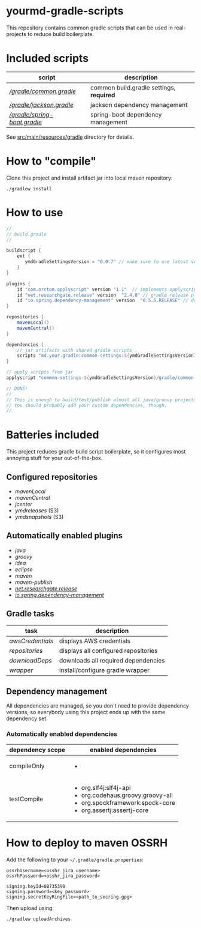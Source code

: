 # yourmd-gradle-scripts

This repository contains common gradle scripts that can be used
in real-projects to reduce build boilerplate.

# Included scripts

| script | description |
|---|---|
|[*/gradle/common.gradle*](src/main/resources/gradle/common.gradle)|common build.gradle settings, **required**|
|[*/gradle/jackson.gradle*](src/main/resources/gradle/jackson.gradle)|jackson dependency management|
|[*/gradle/spring-boot.gradle*](src/main/resources/gradle/spring-boot.gradle)|spring-boot dependency management|

See [src/main/resources/gradle](src/main/resources/gradle) directory for details.

# How to "compile"

Clone this project and install artifact jar into local maven repository:

```
./gradlew install
```
 
# How to use

```gradle
//
// build.gradle
//

buildscript {
    ext {
       ymdGradleSettingsVersion = "0.0.7" // make sure to use latest version
    }
}

plugins {
    id "com.orctom.applyscript" version "1.1"  // implements applyscript (required)
    id "net.researchgate.release" version  "2.4.0" // gradle release plugin (required)
    id "io.spring.dependency-management" version  "0.5.6.RELEASE" // dependency management plugin (required)
}

repositories {
    mavenLocal()
    mavenCentral()
}

dependencies {
    // jar artifacts with shared gradle scripts
    scripts "md.your.gradle:common-settings:${ymdGradleSettingsVersion}"
}

// apply scripts from jar
applyscript "common-settings-${ymdGradleSettingsVersion}/gradle/common.gradle"

// DONE!
//
// This is enough to build/test/publish almost all java/groovy projects :)
// You should probably add your custom dependencies, though. 
// 

```

# Batteries included

This project reduces gradle build script boilerplate, so it configures
most annoying stuff for your out-of-the-box.

## Configured repositories

  * *mavenLocal*
  * *mavenCentral*
  * *jcenter*
  * *ymdreleases* (S3)
  * *ymdsnapshots* (S3)

## Automatically enabled plugins

  * *java*
  * *groovy*
  * *idea*
  * *eclipse*
  * *maven*
  * *maven-publish*
  * [*net.researchgate.release*](https://github.com/researchgate/gradle-release)
  * [*io.spring.dependency-management*](https://github.com/spring-gradle-plugins/dependency-management-plugin)

## Gradle tasks

| task | description |
|---|---|
|*awsCredentials*| displays AWS credentials |
|*repositories*| displays all configured repositories|
|*downloadDeps*| downloads all required dependencies|
|*wrapper*| install/configure gradle wrapper|

## Dependency management

All dependencies are managed, so you don't need to provide dependency versions,
so everybody using this project ends up with the same dependency set.

### Automatically enabled dependencies

| dependency scope | enabled dependencies|
|---|---|
|compileOnly|<ul><li></li></ul>|
|testCompile|<ul><li>org.slf4j:slf4j-api</li><li>org.codehaus.groovy:groovy-all</li><li>org.spockframework:spock-core</li><li>org.assertj:assertj-core</li></ul>|


# How to deploy to maven OSSRH

Add the following to your ```~/.gradle/gradle.properties```:

```
ossrhUsername=<osshr_jira_username>
ossrhPassword=<osshr_jira_password>

signing.keyId=0B735390
signing.password=<key_password>
signing.secretKeyRingFile=<path_to_secring.gpg>
```

Then upload using:

```
./gradlew uploadArchives
```
